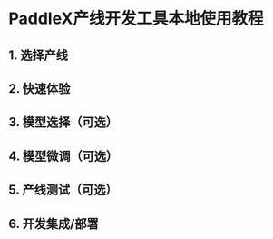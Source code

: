 # PaddleX产线开发工具本地使用教程
## 1. 选择产线
## 2. 快速体验
## 3. 模型选择（可选）
## 4. 模型微调（可选）
## 5. 产线测试（可选）
## 6. 开发集成/部署